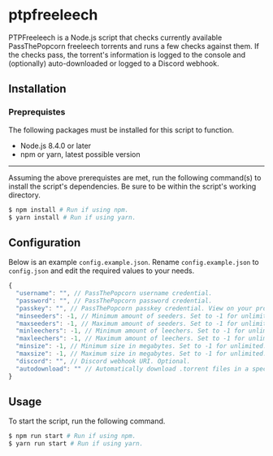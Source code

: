 # ptpfreeleech

PTPFreeleech is a Node.js script that checks currently available PassThePopcorn freeleech torrents and runs a few checks against them. If the checks pass, the torrent's information is logged to the console and (optionally) auto-downloaded or logged to a Discord webhook.

## Installation

### Preprequistes

The following packages must be installed for this script to function.

* Node.js 8.4.0 or later
* npm or yarn, latest possible version

---

Assuming the above prerequistes are met, run the following command(s) to install the script's dependencies. Be sure to be within the script's working directory.

```bash
$ npm install # Run if using npm.
$ yarn install # Run if using yarn.
```

## Configuration

Below is an example `config.example.json`. Rename `config.example.json` to `config.json` and edit the required values to your needs.

```javascript
{
  "username": "", // PassThePopcorn username credential.
  "password": "", // PassThePopcorn password credential.
  "passkey": "", // PassThePopcorn passkey credential. View on your profile in the Personal section.
  "minseeders": -1, // Minimum amount of seeders. Set to -1 for unlimited.
  "maxseeders": -1, // Maximum amount of seeders. Set to -1 for unlimited.
  "minleechers": -1, // Minimum amount of leechers. Set to -1 for unlimited.
  "maxleechers": -1, // Maximum amount of leechers. Set to -1 for unlimited.
  "minsize": -1, // Minimum size in megabytes. Set to -1 for unlimited.
  "maxsize": -1, // Maximum size in megabytes. Set to -1 for unlimited.
  "discord": "", // Discord webhook URI. Optional.
  "autodownload": "" // Automatically download .torrent files in a specified path. Optional.
}
```

## Usage

To start the script, run the following command.

```bash
$ npm run start # Run if using npm.
$ yarn run start # Run if using yarn.
```
